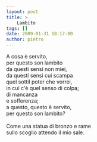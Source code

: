 ```yaml
---
layout: post
title: >
    Lambito
tags: []
date: 2009-01-31 18:17:00
author: pietro
---
```

A cosa è servito,<br/>per questo son lambito<br/>da questi sensi non miei,<br/>da questi sensi cui scampa<br/>quel sottil poter che vorrei,<br/>in cui c'è quel senso di colpa;<br/>di mancanza<br/>e sofferenza;<br/>a questo, questo è servito,<br/>per questo son lambito?<br/><br/>Come una statua di bronzo e rame<br/>sullo scoglio attendo il mio sale.
